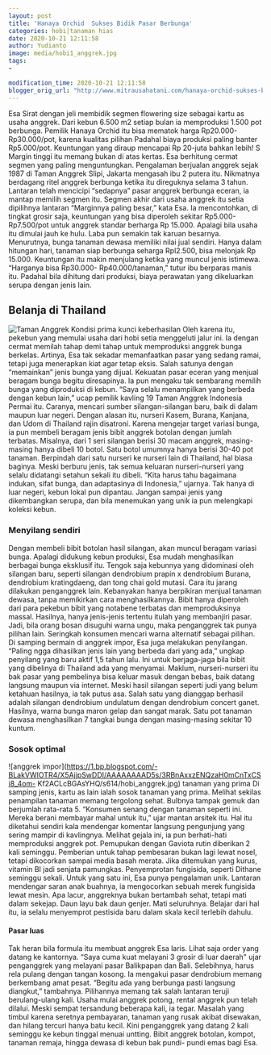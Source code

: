 ```yaml
---
layout: post
title: 'Hanaya Orchid  Sukses Bidik Pasar Berbunga'
categories: hobi|tanaman hias
date: 2020-10-21 12:11:58
author: Yudianto
image: media/hobi1_anggrek.jpg
tags:
- 

modification_time: 2020-10-21 12:11:58
blogger_orig_url: "http://www.mitrausahatani.com/hanaya-orchid-sukses-bidik-pasar.html"
---
```


Esa Sirat dengan jeli membidik segmen flowering size sebagai kartu as usaha
anggrek. Dari kebun 6.500 m2 setiap bulan ia memproduksi 1.500 pot berbunga.
Pemilik Hanaya Orchid itu bisa mematok harga Rp20.000-Rp30.000/pot, karena
kualitas pilihan Padahal biaya produksi paling banter Rp5.000/pot. Keuntungan
yang diraup mencapai Rp 20-juta bahkan lebih! S Margin tinggi itu memang bukan
di atas kertas. Esa berhitung cermat segmen yang paling menguntungkan.
Pengalaman berjualan anggrek sejak 1987 di Taman Anggrek Slipi, Jakarta
mengasah ibu 2 putera itu. Nikmatnya berdagang ritel anggrek berbunga ketika
itu direguknya selama 3 tahun. Lantaran telah mencicipi “sedapnya” pasar
anggrek berbunga eceran, ia mantap memilih segmen itu. Segmen akhir dari usaha
anggrek itu setia dipilihnya lantaran “Marginnya paling besar,” kata Esa. Ia
mencontohkan, di tingkat grosir saja, keuntungan yang bisa diperoleh sekitar
Rp5.000-Rp7.500/pot untuk anggrek standar berharga Rp 15.000. Apalagi bila
usaha itu dimulai jauh ke hulu. Laba pun semakin tak karuan besarnya.
Menurutnya, bunga tanaman dewasa memiliki nilai jual sendiri. Hanya dalam
hitungan hari, tanaman siap berbunga seharga Rpl2.500, bisa melonjak Rp
15.000. Keuntungan itu makin menjulang ketika yang muncul jenis istimewa.
“Harganya bisa Rp30.000- Rp40.000/tanaman,” tutur ibu berparas manis itu.
Padahal bila dihitung dari produksi, biaya perawatan yang dikeluarkan serupa
dengan jenis lain.

## Belanja di Thailand

![Taman
Anggrek](https://1.bp.blogspot.com/-T9r8n94X7Hg/X5AkKhX6xzI/AAAAAAAAD54/7TsrguGl5HMhTTtMhjllbssyMMCdBHjVwCLcBGAsYHQ/s704/hobi1_anggrek.jpg)
Kondisi prima kunci keberhasilan Oleh karena itu, pekebun yang memulai usaha
dari hobi setia menggeluti jalur ini. Ia dengan cermat memilah tahap demi
tahap untuk memproduksi anggrek bunga berkelas. Artinya, Esa tak sekadar
memanfaatkan pasar yang sedang ramai, tetapi juga menerapkan kiat agar tetap
eksis. Salah satunya dengan “memainkan” jenis bunga yang dijual. Kekuatan
pasar eceran yang menjual beragam bunga begitu diresapinya. Ia pun mengaku tak
sembarang memilih bunga yang diproduksi di kebun. “Saya selalu menampilkan
yang berbeda dengan kebun lain,” ucap pemilik kavling 19 Taman Anggrek
Indonesia Permai itu. Caranya, mencari sumber silangan-silangan baru, baik di
dalam maupun luar negeri. Dengan alasan itu, nurseri Kasem, Burana, Kanjana,
dan Udom di Thailand rajin disatroni. Karena mengejar target variasi bunga, ia
pun membeli beragam jenis bibit anggrek botolan dengan jumlah terbatas.
Misalnya, dari 1 seri silangan berisi 30 macam anggrek, masing-masing hanya
dibeli 10 botol. Satu botol umumnya hanya berisi 30-40 pot tanaman. Berpindah
dari satu nurseri ke nurseri lain di Thailand, hal biasa baginya. Meski
berburu jenis, tak semua keluaran nurseri-nurseri yang selalu didatangi
setahun sekali itu dibeli. “Kita harus tahu bagaimana indukan, sifat bunga,
dan adaptasinya di Indonesia,” ujarnya. Tak hanya di luar negeri, kebun lokal
pun dipantau. Jangan sampai jenis yang dikembangkan serupa, dan bila menemukan
yang unik ia pun melengkapi koleksi kebun.

### Menyilang sendiri

Dengan membeli bibit botolan hasil silangan, akan muncul beragam variasi
bunga. Apalagi didukung kebun produksi, Esa mudah menghasilkan berbagai bunga
eksklusif itu. Tengok saja kebunnya yang didominasi oleh silangan baru,
seperti silangan dendrobium prapin x dendrobium Burana, dendrobium
kratingdaeng, dan tong chai gold mutasi. Cara itu jarang dilakukan penganggrek
lain. Kebanyakan hanya berpikiran menjual tanaman dewasa, tanpa memikirkan
cara menghasilkannya. Bibit hanya diperoleh dari para pekebun bibit yang
notabene terbatas dan memproduksinya massal. Hasilnya, hanya jenis-jenis
tertentu itulah yang membanjiri pasar. Jadi, bila orang bosan disuguhi warna
ungu, maka penganggrek tak punya pilihan lain. Seringkah konsumen mencari
warna alternatif sebagai pilihan. Di samping bermain di anggrek impor, Esa
juga melakukan penyilangan. “Paling ngga dihasilkan jenis lain yang berbeda
dari yang ada,” ungkap penyilang yang baru aktif 1,5 tahun lalu. Ini untuk
berjaga-jaga bila bibit yang dibelinya di Thailand ada yang menyamai. Maklum,
nurseri-nurseri itu bak pasar yang pembelinya bisa keluar masuk dengan bebas,
baik datang langsung maupun via internet. Meski hasil silangan seperti judi
yang belum ketahuan hasilnya, ia tak putus asa. Salah satu yang dianggap
berhasil adalah silangan dendrobium undulatum dengan dendrobium concert ganet.
Hasilnya, warna bunga maron gelap dan sangat marak. Satu pot tanaman dewasa
menghasilkan 7 tangkai bunga dengan masing-masing sekitar 10 kuntum.

### Sosok optimal

![anggrek
impor](https://1.bp.blogspot.com/-BLakVWIOTR4/X5AjjpSwDDI/AAAAAAAAD5s/3RBnAxxzENQzaH0mCnTxCSi8_4om-
Kf2ACLcBGAsYHQ/s614/hobi_anggrek.jpg) tanaman yang prima Di samping jenis,
kartu as lain ialah sosok tanaman yang prima. Melihat sekilas penampilan
tanaman memang tergolong sehat. Bulbnya tampak gemuk dan berjumlah rata-rata
5. “Konsumen senang dengan tanaman seperti ini. Mereka berani membayar mahal
untuk itu,” ujar mantan arsitek itu. Hal itu diketahui sendiri kala mendengar
komentar langsung pengunjung yang sering mampir di kavlingnya. Melihat gejala
ini, ia pun berhati-hati memproduksi anggrek pot. Pemupukan dengan Gaviota
rutin diberikan 2 kali seminggu. Pemberian untuk tahap pembesaran bukan lagi
lewat nosel, tetapi dikocorkan sampai media basah merata. Jika ditemukan yang
kurus, vitamin BI jadi senjata pamungkas. Penyemprotan fungisida, seperti
Dithane seminggu sekali. Untuk yang satu ini, Esa punya pengalaman unik.
Lantaran mendengar saran anak buahnya, ia mengocorkan sebuah merek fungisida
lewat mesin. Apa lacur, anggreknya bukan bertambah sehat, tetapi mati dalam
sekejap. Daun layu bak daun genjer. Mati seluruhnya. Belajar dari hal itu, ia
selalu menyemprot pestisida baru dalam skala kecil terlebih dahulu.

#### Pasar luas

Tak heran bila formula itu membuat anggrek Esa laris. Lihat saja order yang
datang ke kantornya. “Saya cuma kuat melayani 3 grosir di luar daerah" ujar
penganggrek yang melayani pasar Balikpapan dan Bali. Selebihnya, harus rela
pulang dengan tangan kosong. Ia mengakui pasar dendrobium memang berkembang
amat pesat. “Begitu ada yang berbunga pasti langsung diangkut,” tambahnya.
Pilihannya memang tak salah lantaran teruji berulang-ulang kali. Usaha mulai
anggrek potong, rental anggrek pun telah dilalui. Meski sempat tersandung
beberapa kali, ia tegar. Masalah yang timbul karena seretnya pembayaran,
tanaman yang rusak akibat disewakan, dan hilang tercuri hanya batu kecil. Kini
penganggrek yang datang 2 kali seminggu ke kebun tinggal menuai untting. Bibit
anggrek botolan, kompot, tanaman remaja, hingga dewasa di kebun bak pundi-
pundi emas bagi Esa.



